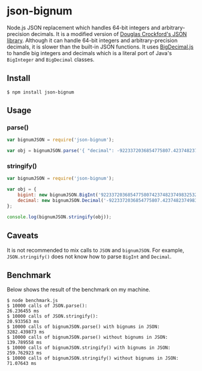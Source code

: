 json-bignum
===========

Node.js JSON replacement which handles 64-bit integers and arbitrary-precision decimals. It is a modified version of [Douglas Crockford's JSON library](https://github.com/douglascrockford/JSON-js). Although it can handle 64-bit integers and arbitrary-precision decimals, it is slower than the built-in JSON functions. It uses [BigDecimal.js](https://github.com/iriscouch/bigdecimal.js) to handle big integers and decimals which is a literal port of Java's ```BigInteger``` and ```BigDecimal``` classes.

## Install

    $ npm install json-bignum

## Usage

### parse()

```js
var bignumJSON = require('json-bignum');

var obj = bignumJSON.parse('{ "decimal": -9223372036854775807.4237482374983253298159 }');
```

### stringify()

```js
var bignumJSON = require('json-bignum');

var obj = {
    bigint: new bignumJSON.BigInt('92233720368547758074237482374983253298159'),
    decimal: new bignumJSON.Decimal('-9223372036854775807.4237482374983253298159'),
};

console.log(bignumJSON.stringify(obj));
```

## Caveats

It is not recommended to mix calls to ```JSON``` and ```bignumJSON```. For example, ```JSON.stringify()``` does not know how to parse ```BigInt``` and ```Decimal```.

## Benchmark

Below shows the result of the benchmark on my machine.

    $ node benchmark.js
    $ 10000 calls of JSON.parse():                                   26.236455 ms
    $ 10000 calls of JSON.stringify():                               20.933563 ms
    $ 10000 calls of bignumJSON.parse() with bignums in JSON:        3282.439873 ms
    $ 10000 calls of bignumJSON.parse() without bignums in JSON:     139.789558 ms
    $ 10000 calls of bignumJSON.stringify() with bignums in JSON:    259.762923 ms
    $ 10000 calls of bignumJSON.stringify() without bignums in JSON: 71.07643 ms
